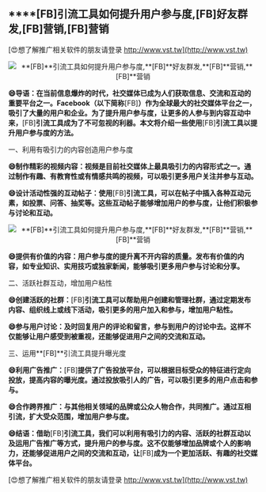 ## ****[FB]**引流工具如何提升用户参与度,**[FB]**好友群发,**[FB]**营销,**[FB]**营销**

[😍想了解推广相关软件的朋友请登录 http://www.vst.tw](http://www.vst.tw)

 <center><img src="https://vst.tw/MP4/tuiguang/png/7.png" alt="**[FB]**引流工具如何提升用户参与度,**[FB]**好友群发,**[FB]**营销,**[FB]**营销"></center>

**😄导语：在当前信息爆炸的时代，社交媒体已成为人们获取信息、交流和互动的重要平台之一。Facebook（以下简称**[FB]**）作为全球最大的社交媒体平台之一，吸引了大量的用户和企业。为了提升用户参与度，让更多的人参与到内容互动中来，**[FB]**引流工具成为了不可忽视的利器。本文将介绍一些使用**[FB]**引流工具以提升用户参与度的方法。**

一、利用有吸引力的内容创造用户参与度

**😄制作精彩的视频内容：视频是目前社交媒体上最具吸引力的内容形式之一。通过制作有趣、有教育性或有情感共鸣的视频，可以吸引更多用户关注并参与互动。**

**😄设计活动性强的互动帖子：使用**[FB]**引流工具，可以在帖子中插入各种互动元素，如投票、问答、抽奖等。这些互动帖子能够增加用户的参与度，让他们积极参与讨论和互动。**

 <center><img src="https://vst.tw/MP4/tuiguang/png/0.png" alt="**[FB]**引流工具如何提升用户参与度,**[FB]**好友群发,**[FB]**营销,**[FB]**营销"></center>

**😄提供有价值的内容：用户参与度的提升离不开内容的质量。发布有价值的内容，如专业知识、实用技巧或独家新闻，能够吸引更多用户参与讨论和分享。**

二、活跃社群互动，增加用户粘性

**😄创建活跃的社群：**[FB]**引流工具可以帮助用户创建和管理社群，通过定期发布内容、组织线上或线下活动，吸引更多的用户加入和参与，增加用户粘性。**

**😄参与用户讨论：及时回复用户的评论和留言，参与到用户的讨论中去。这样不仅能够让用户感受到被重视，还能够促进用户之间的交流和互动。**

三、运用**[FB]**引流工具提升曝光度

**😄利用广告推广：**[FB]**提供了广告投放平台，可以根据目标受众的特征进行定向投放，提高内容的曝光度。通过投放吸引人的广告，可以吸引更多的用户点击和参与。**

**😄合作跨界推广：与其他相关领域的品牌或公众人物合作，共同推广。通过互相引流，扩大受众范围，增加用户参与度。**

**😄结语：借助**[FB]**引流工具，我们可以利用有吸引力的内容、活跃的社群互动以及运用广告推广等方式，提升用户的参与度。这不仅能够增加品牌或个人的影响力，还能够促进用户之间的交流和互动，让**[FB]**成为一个更加活跃、有趣的社交媒体平台。**

[😍想了解推广相关软件的朋友请登录 http://www.vst.tw](http://www.vst.tw)



